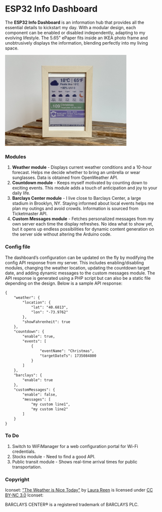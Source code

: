 # ESP32 Info Dashboard
The **ESP32 Info Dashboard** is an information hub that provides all the essential details to kickstart my day. With a modular design, each component can be enabled or disabled independently, adapting to my evolving lifestyle. The 5.65" ePaper fits inside an IKEA photo frame and unobtrusively displays the information, blending perfectly into my living space.

<img src="image0.jpeg" width="400" alt="ESP32 Info Dashboard">

### Modules
1. **Weather module** - Displays current weather conditions and a 10-hour forecast. Helps me decide whether to bring an umbrella or wear sunglasses. Data is obtained from OpenWeather API.
2. **Countdown module** - Keeps myself motivated by counting down to exciting events. This module adds a touch of anticipation and joy to your daily life.
3. **Barclays Center module** - I live close to Barclays Center, a large stadium in Brooklyn, NY. Staying informed about local events helps me plan my outings and avoid crowds. Information is sourced from Ticketmaster API.
4. **Custom Messages module** - Fetches personalized messages from my own server each time the display refreshes. No idea what to show yet, but it opens up endless possibilities for dynamic content generation on the server side without altering the Arduino code.

### Config file
The dashboard’s configuration can be updated on the fly by modifying the config API response from my server. This includes enabling/disabling modules, changing the weather location, updating the countdown target date, and adding dynamic messages to the custom messages module. The API response is generated using a PHP script but can also be a static file depending on the design. Below is a sample API response:

```
{
    "weather": {
        "location": {
            "lat": "40.6813",
            "lon": "-73.9762"
        },
        "showFahrenheit": true
    },
    "countdown": {
        "enable": true,
        "events": [
            {
                "eventName": "Christmas",
                "targetDateTs": 1735084800
            }
        ]
    },
    "barclays": {
        "enable": true
    },
    "customMessages": {
        "enable": false,
        "messages": [
            "my custom line1",
            "my custom line2"
        ]
    }
}
```

### To Do
1. Switch to WiFiManager for a web configuration portal for Wi-Fi credentials.
2. Stocks module - Need to find a good API.
3. Public transit module - Shows real-time arrival times for public transportation.

### Copyright
Iconset: ["The Weather is Nice Today"](https://www.iconfinder.com/iconsets/the-weather-is-nice-today) by [Laura Reen](https://www.iconfinder.com/laurareen) is licensed under [CC BY-NC 3.0](http://creativecommons.org/licenses/by-nc/3.0)
Iconset: 

BARCLAYS CENTER® is a registered trademark of BARCLAYS PLC.